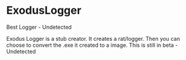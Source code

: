 # ExodusLogger
Best Logger - Undetected

Exodus Logger is a stub creator. It creates a rat/logger. Then you can choose to convert the .exe it created to a image. This is still in beta - Undetected
